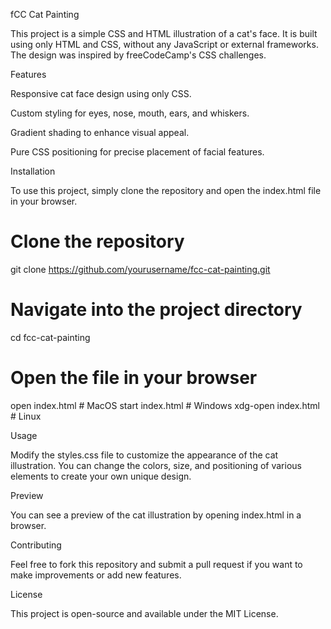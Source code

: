 fCC Cat Painting

This project is a simple CSS and HTML illustration of a cat's face. It is built using only HTML and CSS, without any JavaScript or external frameworks. The design was inspired by freeCodeCamp's CSS challenges.

Features

Responsive cat face design using only CSS.

Custom styling for eyes, nose, mouth, ears, and whiskers.

Gradient shading to enhance visual appeal.

Pure CSS positioning for precise placement of facial features.

Installation

To use this project, simply clone the repository and open the index.html file in your browser.

# Clone the repository
git clone https://github.com/yourusername/fcc-cat-painting.git

# Navigate into the project directory
cd fcc-cat-painting

# Open the file in your browser
open index.html  # MacOS
start index.html  # Windows
xdg-open index.html  # Linux

Usage

Modify the styles.css file to customize the appearance of the cat illustration. You can change the colors, size, and positioning of various elements to create your own unique design.

Preview

You can see a preview of the cat illustration by opening index.html in a browser.

Contributing

Feel free to fork this repository and submit a pull request if you want to make improvements or add new features.

License

This project is open-source and available under the MIT License.

